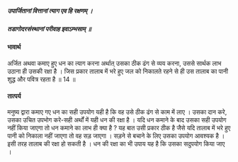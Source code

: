 ##### उपार्जितानां वित्तानां त्याग एव हि रक्षणम् ।
##### तडागोदरसंस्थानां परीवाह इवाऽम्भसाम् ॥

#### भावार्थ

अर्जित अथवा कमाए हुए धन का त्याग करना अर्थात् उसका ठीक ढंग से व्यय करना, उससे सार्थक लाभ उठाना ही उसकी रक्षा है । जिस प्रकार तालाब में भरे हुए जल को निकालते रहने से ही उस तालाब का पानी शुद्ध और पवित्र रहता है ॥ 14 ॥

#### तात्पर्य

मनुष्य द्वारा कमाए गए धन का सही उपयोग यही है कि वह उसे ठीक ढंग से काम में लाए । उसका दान करे, उसका उचित उपभोग करे-सही अर्थों में यही धन की रक्षा है । यदि धन कमाने के बाद उसका सही उपयोग नहीं किया जाएगा तो धन कमाने का लाभ ही क्या है ? यह बात उसी प्रकार ठीक है जैसे यदि तालाब में भरे हुए पानी को निकाला नहीं जाएगा तो वह सड़ जाएगा । सड़ने से बचाने के लिए उसका उपयोग आवश्यक है । इसी तरह तालाब की रक्षा हो सकती है । धन की रक्षा का भी उपाय यह है कि उसका सदुपयोग किया जाए ।